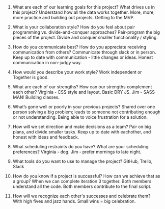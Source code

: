 1. What are each of our learning goals for this project? What drives us in this project?
Understand how all the data works together. More, more, more practice and building out projects. Getting to the MVP.

2. What is your collaboration style? How do you feel about pair programming vs. divide-and-conquer approaches?
Pair-program the big pieces of the project.
Divide and conquer smaller functionality / styling.

3. How do you communicate best? How do you appreciate receiving communication from others?
Communicate through slack or in person.
Keep up to date with communication - little changes or ideas.
Honest communication in non-judgy way.

4. How would you describe your work style?
Work independent or Together is good. 

5. What are each of our strengths? How can our strengths complement each other?
Virginia - CSS style and layout. Basic DRY JS.
Jim - SASS MAN! Building classes.

6. What’s gone well or poorly in your previous projects?
Shared over one person solving a big problem; leads to someone not contributing enough or not understanding. 
Being able to voice frustration for a solution.

7. How will we set direction and make decisions as a team?
Pair on big plans, and divide smaller tasks. Keep up to date with eachother, and honest with ideas and feedback. 

8. What scheduling restraints do you have? What are your scheduling preferences?
Virginia - dog. 
Jim - prefer mornings to late night.

9. What tools do you want to use to manage the project?
GitHub, Trello, Slack

10. How do you know if a project is successful? How can we achieve that as a group?
When we can complete iteration 3 together. Both members understand all the code. Both members contribute to the final script. 

11. How will we recognize each other's successes and celebrate them?
With high fives and jazz hands.
Small wins = big celebration.
